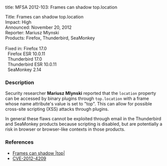 title: MFSA 2012-103: Frames can shadow top.location

<p>
<span class="label">Title:</span>      Frames can shadow top.location<br/>
<span class="label">Impact:</span>     High<br/>
<span class="label">Announced:</span>  November 20, 2012<br/>
<span class="label">Reporter:</span>   Mariusz Mlynski<br/>
<span class="label">Products:</span>   Firefox, Thunderbird, SeaMonkey<br/>
<br/>
<span class="label">Fixed in:</span>   Firefox 17.0<br/>
<span class="label">&#160;</span>      Firefox ESR 10.0.11<br/>
<span class="label">&#160;</span>      Thunderbird 17.0<br/>
<span class="label">&#160;</span>      Thunderbird ESR 10.0.11<br/>
<span class="label">&#160;</span>      SeaMonkey 2.14<br/>
</p>


<h3>Description</h3>

<p>Security researcher <strong>Mariusz Mlynski</strong> reported that the <code>location</code> property can be accessed by binary plugins through <code>top.location</code> with a frame whose name attribute's value is set to "top". This can allow for possible cross-site scripting (XSS) attacks through plugins. 
</p>

<p class="note">In general these flaws cannot be exploited through email in the
Thunderbird and SeaMonkey products because scripting is disabled, but are
potentially a risk in browser or browser-like contexts in those products.</p>


<h3>References</h3>

<ul>
  <li><a href="https://bugzilla.mozilla.org/show_bug.cgi?id=792405">
      Frames can shadow |top|</a></li>
  <li><a href="http://cve.mitre.org/cgi-bin/cvename.cgi?name=CVE-2012-4209" class="ex-ref">CVE-2012-4209</a></li>
</ul>



